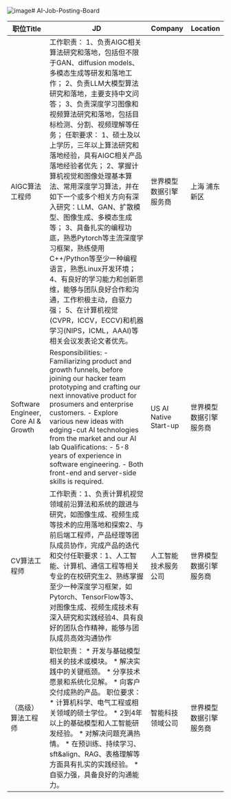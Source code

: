 ![image](https://github.com/user-attachments/assets/2c5050fa-e5df-49c2-a5fb-39f10a055c89)# AI-Job-Posting-Board

| 职位Title  | JD | Company | Location |
|----|----|----|----|
| AIGC算法工程师 | 工作职责： 1、负责AIGC相关算法研究和落地，包括但不限于GAN、diffusion models、多模态生成等研发和落地工作； 2、负责LLM大模型算法研究和落地，主要支持中文问答； 3、负责深度学习图像和视频算法研究和落地，包括目标检测、分割、视频理解等任务； 任职要求： 1、硕士及以上学历，三年以上算法研究和落地经验，具有AIGC相关产品落地经验者优先； 2、掌握计算机视觉和图像处理基本算法、常用深度学习算法，并在如下一个或多个相关方向有深入研究：LLM、GAN、扩散模型、图像生成、多模态生成等； 3、具备扎实的编程功底，熟悉Pytorch等主流深度学习框架，熟练使用C++/Python等至少一种编程语言，熟悉Linux开发环境； 4、有良好的学习能力和创新思维，能够与团队良好合作和沟通，工作积极主动，自驱力强； 5、在计算机视觉(CVPR，ICCV，ECCV)和机器学习(NIPS，ICML，AAAI)等相关会议发表论文者优先。 | 世界模型数据引擎服务商  |上海 浦东新区|
| Software Engineer, Core AI & Growth | Responsibilities: - Familiarizing product and growth funnels, before joining our hacker team prototyping and crafting our next innovative product for prosumers and enterprise customers. - Explore various new ideas with edging-cut AI technologies from the market and our AI lab Qualifications: - 5-8 years of experience in software engineering. - Both front-end and server-side skills is required. | US AI Native Start-up |世界模型数据引擎服务商 |北美地区 加拿大|
| CV算法工程师 | 工作职责：1、负责计算机视觉领域前沿算法和系统的跟进与研究，如图像生成、视频生成等技术的应用落地和探索2、与前后端工程师，产品经理等团队成员协作，完成产品的迭代和交付任职要求：1、人工智能、计算机、通信工程等相关专业的在校研究生2、熟练掌握至少一种深度学习框架，如Pytorch、TensorFlow等3、对图像生成、视频生成技术有深入研究和实践经验4、具有良好的团队合作精神，能够与团队成员高效沟通协作 | 人工智能技术服务公司 |世界模型数据引擎服务商 |北京|
| （高级）算法工程师 | 职位职责： * 开发与基础模型相关的技术或模块。 * 解决实践中的关键瓶颈。 * 分享技术愿景和系统化见解。 * 向客户交付成熟的产品。 职位要求： * 计算机科学、电气工程或相关领域的硕士学位。 * 2到4年以上的基础模型和人工智能研发经验。 * 对解决问题充满热情。 * 在预训练、持续学习、sft&align、RAG、表格理解等方面具有扎实的实践经验。 * 自驱力强，具备良好的沟通能力。 | 智能科技领域公司 |世界模型数据引擎服务商 |香港 深圳|
